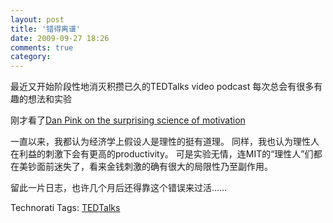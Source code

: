 ```yaml
---
layout: post
title: '错得离谱'
date: 2009-09-27 18:26
comments: true
category: 
---
```

    

最近又开始阶段性地消灭积攒已久的TEDTalks video podcast
每次总会有很多有趣的想法和实验

刚才看了[Dan Pink on the surprising science of motivation](http://www.ted.com/talks/dan_pink_on_motivation.html)

一直以来，我都认为经济学上假设人是理性的挺有道理。
同样，我也认为理性人在利益的刺激下会有更高的productivity。
可是实验无情，连MIT的“理性人”们都在美钞面前迷失了，看来金钱刺激的确有很大的局限性乃至副作用。

留此一片日志，也许几个月后还得靠这个错误来过活……

Technorati Tags:
[TEDTalks](http://technorati.com/tag/TEDTalks)

